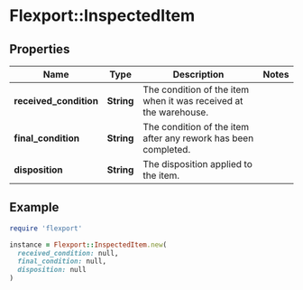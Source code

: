 # Flexport::InspectedItem

## Properties

| Name | Type | Description | Notes |
| ---- | ---- | ----------- | ----- |
| **received_condition** | **String** | The condition of the item when it was received at the warehouse. |  |
| **final_condition** | **String** | The condition of the item after any rework has been completed. |  |
| **disposition** | **String** | The disposition applied to the item. |  |

## Example

```ruby
require 'flexport'

instance = Flexport::InspectedItem.new(
  received_condition: null,
  final_condition: null,
  disposition: null
)
```

